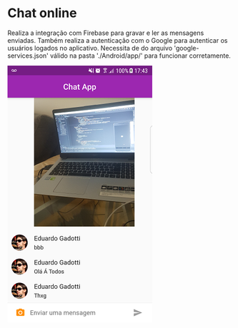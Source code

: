 # Chat online
Realiza a integração com Firebase para gravar e ler as mensagens enviadas.
Também realiza a autenticação com o Google para autenticar os usuários logados no aplicativo.
Necessita de do arquivo 'google-services.json' válido na pasta './Android/app/' para funcionar corretamente.

![alt text](https://github.com/Gadotti/FlutterExamples/blob/master/chat_online/Screenshot_20191215-174306.png "Chat online")
